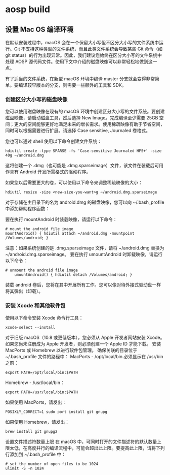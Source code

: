 # aosp build

## 设置 Mac OS 编译环境

在默认安装过程中，macOS 会在一个保留大小写但不区分大小写的文件系统中运行。Git 不支持这种类型的文件系统，而且此类文件系统会导致某些 Git 命令（如 git status）的行为出现异常。因此，我们建议您始终在区分大小写的文件系统中处理 AOSP 源代码文件。使用下文中介绍的磁盘映像可以非常轻松地做到这一点。

有了适当的文件系统，在新型 macOS 环境中编译 master 分支就会变得非常简单。要编译较早版本的分支，则需要一些额外的工具和 SDK。

### 创建区分大小写的磁盘映像

您可以使用磁盘映像在现有的 macOS 环境中创建区分大小写的文件系统。要创建磁盘映像，请启动磁盘工具，然后选择 New Image。完成编译至少需要 25GB 空间；更大的空间能够更好地满足未来的增长需求。使用稀疏映像有助于节省空间，同时可以根据需要进行扩展。请选择 Case sensitive, Journaled 卷格式。

您也可以通过 shell 使用以下命令创建文件系统：

```
hdiutil create -type SPARSE -fs 'Case-sensitive Journaled HFS+' -size 40g ~/android.dmg
```

这将创建一个 .dmg（也可能是 .dmg.sparseimage）文件，该文件在装载后可用作具有 Android 开发所需格式的驱动程序。

如果您以后需要更大的卷，可以使用以下命令来调整稀疏映像的大小：

```
hdiutil resize -size <new-size-you-want>g ~/android.dmg.sparseimage
```


对于存储在主目录下的名为 android.dmg 的磁盘映像，您可以向 ~/.bash_profile 中添加帮助程序函数：

要在执行 mountAndroid 时装载映像，请运行以下命令：

```
# mount the android file image
mountAndroid() { hdiutil attach ~/android.dmg -mountpoint /Volumes/android; }
```

注意：如果系统创建的是 .dmg.sparseimage 文件，请将 ~/android.dmg 替换为 ~/android.dmg.sparseimage。
要在执行 umountAndroid 时卸载映像，请运行以下命令：

```
# unmount the android file image
    umountAndroid() { hdiutil detach /Volumes/android; }
```

装载 android 卷后，您将在其中开展所有工作。您可以像对待外接式驱动盘一样将其弹出（卸载）。

### 安装 Xcode 和其他软件包

使用以下命令安装 Xcode 命令行工具：

```
xcode-select --install
```

对于旧版 macOS（10.8 或更低版本），您必须从 Apple 开发者网站安装 Xcode。如果您尚未注册成为 Apple 开发者，则必须创建一个 Apple ID 才能下载。
安装 MacPorts 或 Homebrew 以进行软件包管理。
确保关联的目录位于 ~/.bash_profile 文件的路径中：
MacPorts - /opt/local/bin 必须显示在 /usr/bin 之前：

```
export PATH=/opt/local/bin:$PATH
```

Homebrew - /usr/local/bin：

```
export PATH=/usr/local/bin:$PATH
```

如果使用 MacPorts，请发出：

```
POSIXLY_CORRECT=1 sudo port install git gnupg
```

如果使用 Homebrew，请发出：

```
brew install git gnupg2
```

设置文件描述符数量上限
在 macOS 中，可同时打开的文件描述符的默认数量上限太低，在高度并行的编译流程中，可能会超出此上限。要提高此上限，请将下列行添加到 ~/.bash_profile 中：

```
# set the number of open files to be 1024
ulimit -S -n 1024
```